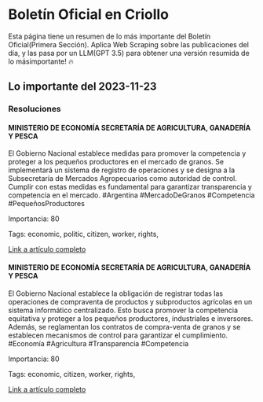 # Boletín  Oficial en Criollo

Esta página tiene un resumen de lo más importante del Boletín Oficial(Primera Sección). 
Aplica Web Scraping sobre las publicaciones del día, y las pasa por un LLM(GPT 3.5) para obtener una versión resumida de lo másimportante! :fire:

## Lo importante del 2023-11-23


### Resoluciones

#### MINISTERIO DE ECONOMÍA SECRETARÍA DE AGRICULTURA, GANADERÍA Y PESCA

El Gobierno Nacional establece medidas para promover la competencia y proteger a los pequeños productores en el mercado de granos. Se implementará un sistema de registro de operaciones y se designa a la Subsecretaría de Mercados Agropecuarios como autoridad de control. Cumplir con estas medidas es fundamental para garantizar transparencia y competencia en el mercado. #Argentina #MercadoDeGranos #Competencia #PequeñosProductores

Importancia: 80

Tags: economic, politic, citizen, worker, rights, 

[Link a artículo completo](https://www.boletinoficial.gob.ar/detalleAviso/primera/298940/20231123?anexos=1)

#### MINISTERIO DE ECONOMÍA SECRETARÍA DE AGRICULTURA, GANADERÍA Y PESCA

El Gobierno Nacional establece la obligación de registrar todas las operaciones de compraventa de productos y subproductos agrícolas en un sistema informático centralizado. Esto busca promover la competencia equitativa y proteger a los pequeños productores, industriales e inversores. Además, se reglamentan los contratos de compra-venta de granos y se establecen mecanismos de control para garantizar el cumplimiento. #Economía #Agricultura #Transparencia #Competencia

Importancia: 80

Tags: economic, citizen, worker, rights, 

[Link a artículo completo](https://www.boletinoficial.gob.ar/detalleAviso/primera/298940/20231123)
